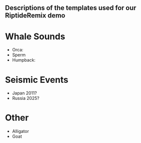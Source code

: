 ## Descriptions of the templates used for our RiptideRemix demo


# Whale Sounds

* Orca:
* Sperm
* Humpback: 


# Seismic Events

* Japan 2011? 
* Russia 2025?


# Other

* Alligator
* Goat
